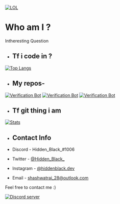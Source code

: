 [![LOL](https://discord.com/api/guilds/844487141248598027/embed.png)](https://discord.gg/5gDzeDgF5U)

# Who am I ?
Intheresting Question 



- ## Tf i code in ?
[![Top Langs](https://github-readme-stats.vercel.app/api/top-langs/?username=Hidden-black&layout=compact&theme=synthwave)](https://github.com/Hidden-black)

- ## My repos- 
[![Verification Bot](https://github-readme-stats.vercel.app/api/pin/?username=Hidden-black&repo=Robolac&show_icons=true&theme=synthwave)](https://github.com/Hidden-black/Robolac)
[![Verification Bot](https://github-readme-stats.vercel.app/api/pin/?username=Hidden-black&repo=Robolac-in-Js&show_icons=true&theme=synthwave)](https://github.com/Hidden-black/Robolac)
[![Verification Bot](https://github-readme-stats.vercel.app/api/pin/?username=Hidden-black&repo=Robolac-Web&show_icons=true&theme=synthwave)](https://github.com/Hidden-black/Robolac-Web)

- ## Tf git thing i am 
[![Stats](https://github-readme-stats.vercel.app/api?username=Hidden-black&hide=prs,stars&theme=synthwave)](https://github.com/Hidden-black)



- ## Contact Info

- Discord - Hidden_Black_#1006
- Twitter - [@Hidden_Black_](https://twitter.com/Hidden_Black_)
- Instagram - [@hiddenblack.dev](https://www.instagram.com/hiddenblack.dev/)
- Email - shashwatrai_28@outlook.com

Feel free to contact me :)

[![Discord server](https://discord.com/widget?id=844487141248598027&theme=dark)](https://discord.gg/5gDzeDgF5U)
